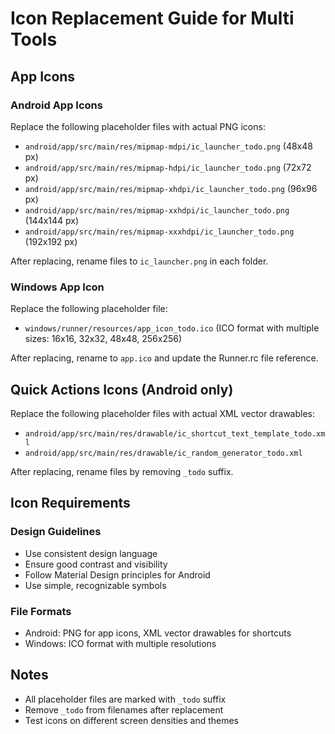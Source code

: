 # Icon Replacement Guide for Multi Tools

## App Icons

### Android App Icons
Replace the following placeholder files with actual PNG icons:

- `android/app/src/main/res/mipmap-mdpi/ic_launcher_todo.png` (48x48 px)
- `android/app/src/main/res/mipmap-hdpi/ic_launcher_todo.png` (72x72 px)  
- `android/app/src/main/res/mipmap-xhdpi/ic_launcher_todo.png` (96x96 px)
- `android/app/src/main/res/mipmap-xxhdpi/ic_launcher_todo.png` (144x144 px)
- `android/app/src/main/res/mipmap-xxxhdpi/ic_launcher_todo.png` (192x192 px)

After replacing, rename files to `ic_launcher.png` in each folder.

### Windows App Icon
Replace the following placeholder file:
- `windows/runner/resources/app_icon_todo.ico` (ICO format with multiple sizes: 16x16, 32x32, 48x48, 256x256)

After replacing, rename to `app.ico` and update the Runner.rc file reference.

## Quick Actions Icons (Android only)

Replace the following placeholder files with actual XML vector drawables:
- `android/app/src/main/res/drawable/ic_shortcut_text_template_todo.xml`
- `android/app/src/main/res/drawable/ic_random_generator_todo.xml`

After replacing, rename files by removing `_todo` suffix.

## Icon Requirements

### Design Guidelines
- Use consistent design language
- Ensure good contrast and visibility
- Follow Material Design principles for Android
- Use simple, recognizable symbols

### File Formats
- Android: PNG for app icons, XML vector drawables for shortcuts
- Windows: ICO format with multiple resolutions

## Notes
- All placeholder files are marked with `_todo` suffix
- Remove `_todo` from filenames after replacement
- Test icons on different screen densities and themes
